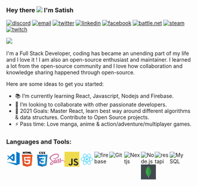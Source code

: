 

### Hey there <img src="https://media.giphy.com/media/hvRJCLFzcasrR4ia7z/giphy.gif" width="25px"> I'm Satish

 <a href="mailto:NB117#3632"><img width="32px" src="https://img.icons8.com/color/96/000000/discord-logo.png" alt="discord"/></a>
  <a href=""><img  width="32px" src="https://img.icons8.com/color/96/000000/gmail.png" alt="email"/></a>
  <a href="https://twitter.com/matyo91"><img width="32px" src="https://img.icons8.com/color/96/000000/twitter-squared.png" alt="twitter"/></a>
  <a href="linkedin.com/in/satish-rajnale-676a201b1"><img width="32px" src="https://img.icons8.com/color/96/000000/linkedin.png" alt="linkedin"/></a>
 <a href=""><img width="32px" src="https://img.icons8.com/color/96/000000/facebook.png" alt="facebook"/></a>
 <a href=""><img width="32px" src="https://img.icons8.com/color/96/000000/battle-net.png" alt="battle.net"/></a>
 <a href=""><img width="32px" src="https://img.icons8.com/fluent/96/000000/steam.png" alt="steam"/></a>
 <a href=""><img width="32px" src="https://img.icons8.com/color/96/000000/twitch--v2.png" alt="twitch"/></a>

![](https://visitor-badge.glitch.me/badge?page_id=satish.rajnale)

I'm a Full Stack Developer, coding has became an unending part of my life and I love it !
I am also an open-source enthusiast and maintainer. I learned a lot from the open-source community and I love how collaboration and knowledge sharing happened through open-source.

Here are some ideas to get you started:

- 📚 I’m currently learning React, Javascript, Nodejs and Firebase.
- 👯 I’m looking to collaborate with other passionate developers.
- 🥅 2021 Goals: Master React, learn best way around different algorithms & data structures. Contribute to Open Source projects.
- ⚡ Pass time: Love manga, anime & action/adventure/multiplayer games.

### Languages and Tools:

<img align="left" alt="Visual Studio Code" width="36px" src="https://raw.githubusercontent.com/github/explore/80688e429a7d4ef2fca1e82350fe8e3517d3494d/topics/visual-studio-code/visual-studio-code.png" />
<img align="left" alt="HTML5" width="40px" src="https://raw.githubusercontent.com/github/explore/80688e429a7d4ef2fca1e82350fe8e3517d3494d/topics/html/html.png" />
<img align="left" alt="CSS3" width="40px" src="https://raw.githubusercontent.com/github/explore/80688e429a7d4ef2fca1e82350fe8e3517d3494d/topics/css/css.png" />
<img align="left" alt="Sass" width="40px" src="https://raw.githubusercontent.com/github/explore/80688e429a7d4ef2fca1e82350fe8e3517d3494d/topics/sass/sass.png" />
<img align="left" alt="JavaScript"width="40px"src="https://raw.githubusercontent.com/github/explore/80688e429a7d4ef2fca1e82350fe8e3517d3494d/topics/javascript/javascript.png"/>
<img align="left" alt="React" width="40px" src="https://raw.githubusercontent.com/github/explore/80688e429a7d4ef2fca1e82350fe8e3517d3494d/topics/react/react.png" />
<img align="left" src="https://user-images.githubusercontent.com/76589507/114040623-6c5b2000-98a1-11eb-9b8e-b8874129d297.png" width="40px" alt="firebase"/>
<img align="left" alt="Git" width="40px" src="https://user-images.githubusercontent.com/76589507/114043203-b2b17e80-98a3-11eb-9261-277cae5a5cc3.png" />
<img align="left" alt="Nextjs" width="45px" height="40px" src="https://user-images.githubusercontent.com/76589507/114042761-55b5c880-98a3-11eb-9c3a-3e5224de61c2.jpeg" />
<img align="left" alt="Node.js" width="37px" src="https://user-images.githubusercontent.com/76589507/114043481-f310fc80-98a3-11eb-8be8-92c7c9530ec6.png" />
<img align="left" alt="restapi" width="40px" src="https://user-images.githubusercontent.com/76589507/114044377-d1644500-98a4-11eb-965c-f9fc35b73ca9.png" />
<img align="left" alt="MySQL" width="40px" src="https://user-images.githubusercontent.com/76589507/114041992-a7118800-98a2-11eb-9730-5536c7b42db6.png" />
<img align="left" alt="MongoDB" width="40px" src="https://github.com/satish-rajnale/Passport-authentication/blob/master/views/mongo.png" />









